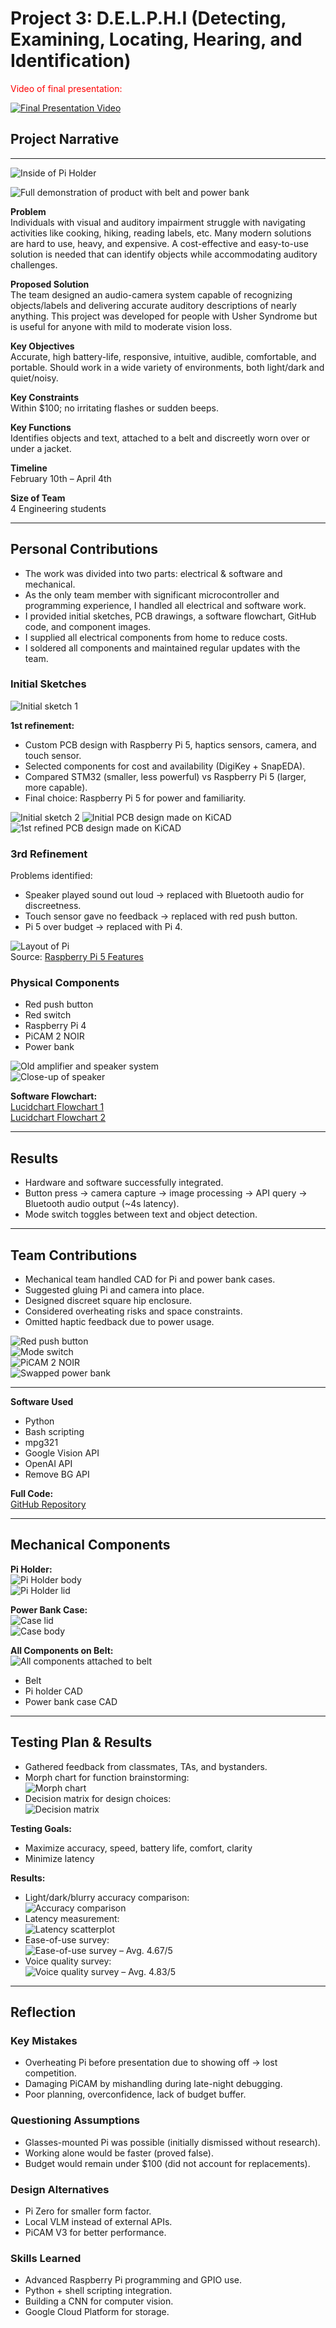 # Project 3: D.E.L.P.H.I (Detecting, Examining, Locating, Hearing, and Identification)

<span style="color:red"> Video of final presentation: </span>

[![Final Presentation Video](https://img.youtube.com/vi/RjQDz-6EeFI/0.jpg)](https://www.youtube.com/watch?v=RjQDz-6EeFI)

## Project Narrative

---

![Inside of Pi Holder](./images/image.png)

![Full demonstration of product with belt and power bank](./images/image%201.png)

**Problem**  
Individuals with visual and auditory impairment struggle with navigating activities like cooking, hiking, reading labels, etc. Many modern solutions are hard to use, heavy, and expensive. A cost-effective and easy-to-use solution is needed that can identify objects while accommodating auditory challenges.

**Proposed Solution**  
The team designed an audio-camera system capable of recognizing objects/labels and delivering accurate auditory descriptions of nearly anything. This project was developed for people with Usher Syndrome but is useful for anyone with mild to moderate vision loss. 

**Key Objectives**  
Accurate, high battery-life, responsive, intuitive, audible, comfortable, and portable. Should work in a wide variety of environments, both light/dark and quiet/noisy.

**Key Constraints**  
Within $100; no irritating flashes or sudden beeps.

**Key Functions**  
Identifies objects and text, attached to a belt and discreetly worn over or under a jacket.

**Timeline**  
February 10th – April 4th

**Size of Team**  
4 Engineering students

---

## Personal Contributions

- The work was divided into two parts: electrical & software and mechanical.
- As the only team member with significant microcontroller and programming experience, I handled all electrical and software work.
- I provided initial sketches, PCB drawings, a software flowchart, GitHub code, and component images.
- I supplied all electrical components from home to reduce costs.
- I soldered all components and maintained regular updates with the team.

### Initial Sketches

![Initial sketch 1](./images/image%202.png)

**1st refinement:**
- Custom PCB design with Raspberry Pi 5, haptics sensors, camera, and touch sensor.
- Selected components for cost and availability (DigiKey + SnapEDA).
- Compared STM32 (smaller, less powerful) vs Raspberry Pi 5 (larger, more capable).
- Final choice: Raspberry Pi 5 for power and familiarity.

![Initial sketch 2](./images/image%203.png)
![Initial PCB design made on KiCAD](./images/image%204.png)
![1st refined PCB design made on KiCAD](./images/image%205.png)

### 3rd Refinement

Problems identified:
- Speaker played sound out loud → replaced with Bluetooth audio for discreetness.
- Touch sensor gave no feedback → replaced with red push button.
- Pi 5 over budget → replaced with Pi 4.

![Layout of Pi](./images/image%206.png)  
Source: [Raspberry Pi 5 Features](https://cdn.shopify.com/s/files/1/0254/1191/1743/files/5047-5048_description-raspberry-pi-5-features.jpg?v=1695822743)

### Physical Components

- Red push button
- Red switch
- Raspberry Pi 4
- PiCAM 2 NOIR
- Power bank

![Old amplifier and speaker system](./images/image%207.png)  
![Close-up of speaker](./images/image%208.png)

**Software Flowchart:**  
[Lucidchart Flowchart 1](https://lucid.app/lucidchart/55d20da2-2d73-404f-b704-1dcab99b2e3a/edit?viewport_loc=-416%2C648%2C2557%2C1433%2C0_0&invitationId=inv_b5584151-e2d5-41c1-999f-738562a439ca)  
[Lucidchart Flowchart 2](https://lucid.app/lucidchart/55d20da2-2d73-404f-b704-1dcab99b2e3a/edit?invitationId=inv_b5584151-e2d5-41c1-999f-738562a439ca&page=0_0#)

---

## Results

- Hardware and software successfully integrated.
- Button press → camera capture → image processing → API query → Bluetooth audio output (~4s latency).
- Mode switch toggles between text and object detection.

---

## Team Contributions

- Mechanical team handled CAD for Pi and power bank cases.
- Suggested gluing Pi and camera into place.
- Designed discreet square hip enclosure.
- Considered overheating risks and space constraints.
- Omitted haptic feedback due to power usage.

![Red push button](./images/image%209.png)  
![Mode switch](./images/5964b7bf-372c-46c3-9cab-b8184ddde708.png)  
![PiCAM 2 NOIR](./images/image%2010.png)  
![Swapped power bank](./images/image%2011.png)

---

**Software Used**  
- Python  
- Bash scripting  
- mpg321  
- Google Vision API  
- OpenAI API  
- Remove BG API  

**Full Code:**  
[GitHub Repository](https://github.com/vjhawar12/DELPHI/tree/master)

---

## Mechanical Components

**Pi Holder:**  
![Pi Holder body](./images/image%2012.png)  
![Pi Holder lid](./images/image%2014.png)

**Power Bank Case:**  
![Case lid](./images/image%2013.png)  
![Case body](./images/image%2015.png)

**All Components on Belt:**  
![All components attached to belt](./images/image%2016.png)

- Belt  
- Pi holder CAD  
- Power bank case CAD  

---

## Testing Plan & Results

- Gathered feedback from classmates, TAs, and bystanders.
- Morph chart for function brainstorming:  
![Morph chart](./images/image%2017.png)
- Decision matrix for design choices:  
![Decision matrix](./images/image%2018.png)

**Testing Goals:**  
- Maximize accuracy, speed, battery life, comfort, clarity  
- Minimize latency

**Results:**  
- Light/dark/blurry accuracy comparison:  
![Accuracy comparison](./images/image%2020.png)
- Latency measurement:  
![Latency scatterplot](./images/image%2021.png)
- Ease-of-use survey:  
![Ease-of-use survey](./images/image%2022.png) – Avg. 4.67/5  
- Voice quality survey:  
![Voice quality survey](./images/image%2023.png) – Avg. 4.83/5  


---

## Reflection

### Key Mistakes
- Overheating Pi before presentation due to showing off → lost competition.
- Damaging PiCAM by mishandling during late-night debugging.
- Poor planning, overconfidence, lack of budget buffer.

### Questioning Assumptions
- Glasses-mounted Pi was possible (initially dismissed without research).
- Working alone would be faster (proved false).
- Budget would remain under $100 (did not account for replacements).

### Design Alternatives
- Pi Zero for smaller form factor.
- Local VLM instead of external APIs.
- PiCAM V3 for better performance.

### Skills Learned
- Advanced Raspberry Pi programming and GPIO use.
- Python + shell scripting integration.
- Building a CNN for computer vision.
- Google Cloud Platform for storage.
